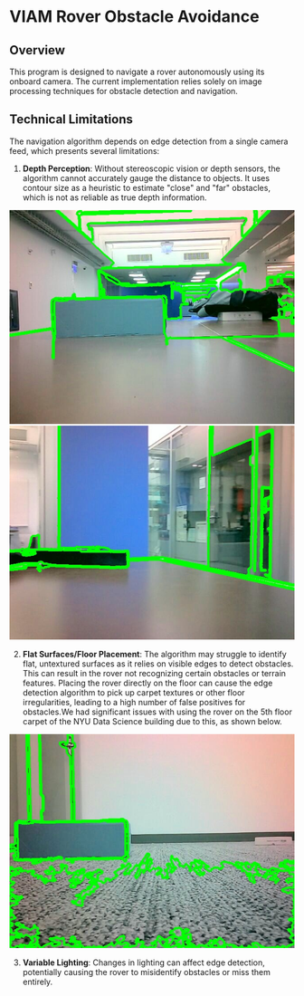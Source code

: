 # VIAM Rover Obstacle Avoidance

## Overview
This program is designed to navigate a rover autonomously using its onboard camera. The current implementation relies solely on image processing techniques for obstacle detection and navigation.

## Technical Limitations
The navigation algorithm depends on edge detection from a single camera feed, which presents several limitations:

1. **Depth Perception**: Without stereoscopic vision or depth sensors, the algorithm cannot accurately gauge the distance to objects. It uses contour size as a heuristic to estimate "close" and "far" obstacles, which is not as reliable as true depth information.

![image](img1.jpg)
![image](img2.jpg)

2. **Flat Surfaces/Floor Placement**: The algorithm may struggle to identify flat, untextured surfaces as it relies on visible edges to detect obstacles. This can result in the rover not recognizing certain obstacles or terrain features. Placing the rover directly on the floor can cause the edge detection algorithm to pick up carpet textures or other floor irregularities, leading to a high number of false positives for obstacles.We had significant issues with using the rover on the 5th floor carpet of the NYU Data Science building due to this, as shown below.

![image](img3.jpg)

3. **Variable Lighting**: Changes in lighting can affect edge detection, potentially causing the rover to misidentify obstacles or miss them entirely.

